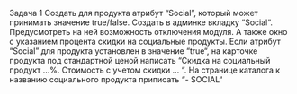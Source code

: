 Задача 1
Создать для продукта атрибут “Social”, который может принимать значение true/false. Создать в админке вкладку “Social“. Предусмотреть на ней возможность отключения модуля. А также окно с указанием процента скидки на социальные продукты. Если атрибут “Social” для продукта установлен в значение “true“, на карточке продукта под стандартной ценой написать “Скидка на социальный продукт …%. Стоимость с учетом скидки … “. На странице каталога к названию социального продукта приписать “- SOCIAL“